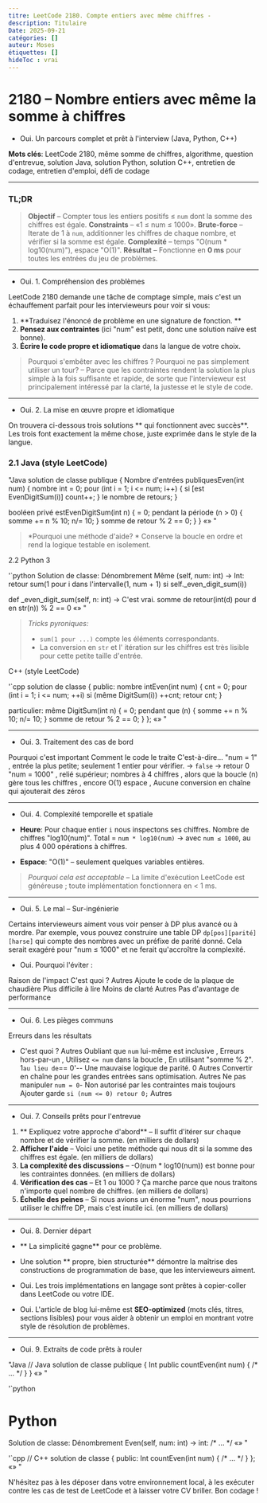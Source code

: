 ```yaml
---
titre: LeetCode 2180. Compte entiers avec même chiffres -
description: Titulaire
Date: 2025-09-21
catégories: []
auteur: Moses
étiquettes: []
hideToc : vrai
---
```

# 2180 – Nombre entiers avec même la somme à chiffres
- Oui. Un parcours complet et prêt à l'interview (Java, Python, C++)

**Mots clés**: LeetCode 2180, même somme de chiffres, algorithme, question d'entrevue, solution Java, solution Python, solution C++, entretien de codage, entretien d'emploi, défi de codage

---

### TL;DR
> **Objectif** – Compter tous les entiers positifs ≤ `num` dont la somme des chiffres est égale.
> **Constraints** – «1 ≤ num ≤ 1000».
> **Brute-force** – Iterate de 1 à `num`, additionner les chiffres de chaque nombre, et vérifier si la somme est égale.
> **Complexité** – temps "O(num * log10(num)"), espace "O(1)".
> **Résultat** – Fonctionne en **0 ms** pour toutes les entrées du jeu de problèmes.

---

- Oui. 1. Compréhension des problèmes

LeetCode 2180 demande une tâche de comptage simple, mais c'est un échauffement parfait pour les intervieweurs pour voir si vous:

1. **Traduisez l'énoncé de problème en une signature de fonction. **
2. **Pensez aux contraintes** (ici "num" est petit, donc une solution naïve est bonne).
3. **Écrire le code propre et idiomatique** dans la langue de votre choix.

> Pourquoi s'embêter avec les chiffres ? Pourquoi ne pas simplement utiliser un tour?
> – Parce que les contraintes rendent la solution la plus simple à la fois suffisante et rapide, de sorte que l'intervieweur est principalement intéressé par la clarté, la justesse et le style de code.

---

- Oui. 2. La mise en œuvre propre et idiomatique

On trouvera ci-dessous trois solutions ** qui fonctionnent avec succès**.
Les trois font exactement la même chose, juste exprimée dans le style de la langue.

### 2.1 Java (style LeetCode)

"Java
solution de classe publique {
Nombre d'entrées publiquesEven(int num) {
nombre int = 0;
pour (int i = 1; i <= num; i++) {
si [est EvenDigitSum(i)] count++;
}
le nombre de retours;
}

booléen privé estEvenDigitSum(int n) {
= 0;
pendant la période (n > 0) {
somme += n % 10;
n/= 10;
}
somme de retour % 2 == 0;
}
}
«» "

> *Pourquoi une méthode d'aide? *
> Conserve la boucle en ordre et rend la logique testable en isolement.

2.2 Python 3

'`python
Solution de classe:
Dénombrement Même (self, num: int) -> Int:
retour sum(1 pour i dans l'intervalle(1, num + 1) si self._even_digit_sum(i))

def _even_digit_sum(self, n: int) -> C'est vrai.
somme de retour(int(d) pour d en str(n)) % 2 == 0
«» "

> *Tricks pyroniques:*
> * `sum(1 pour ...)` compte les éléments correspondants.
> * La conversion en `str` et l' itération sur les chiffres est très lisible pour cette petite taille d'entrée.

C++ (style LeetCode)

'`cpp
solution de classe {
public:
nombre intEven(int num) {
cnt = 0;
pour (int i = 1; i <= num; ++i)
si (même DigitSum(i)) ++cnt;
retour cnt;
}

particulier:
même DigitSum(int n) {
= 0;
pendant que (n) {
somme += n % 10;
n/= 10;
}
somme de retour % 2 == 0;
}
};
«» "

---

- Oui. 3. Traitement des cas de bord

Pourquoi c'est important Comment le code le traite
C'est-à-dire...
"num = 1" , entrée la plus petite; seulement 1 entier pour vérifier. → `false` → retour 0
"num = 1000" , relié supérieur; nombres à 4 chiffres , alors que la boucle (n) gère tous les chiffres , encore O(1) espace ,
Aucune conversion en chaîne qui ajouterait des zéros

---

- Oui. 4. Complexité temporelle et spatiale

- **Heure**:
Pour chaque entier `i` nous inspectons ses chiffres.
Nombre de chiffres "log10(num)".
Total = `num * log10(num)` → avec `num ≤ 1000`, au plus 4 000 opérations à chiffres.

- **Espace**: "O(1)" – seulement quelques variables entières.

> *Pourquoi cela est acceptable* – La limite d'exécution LeetCode est généreuse ; toute implémentation fonctionnera en < 1 ms.

---

- Oui. 5. Le mal – Sur-ingénierie

Certains intervieweurs aiment vous voir penser à DP plus avancé ou à mordre.
Par exemple, vous pouvez construire une table DP `dp[pos][parité][harse]` qui compte des nombres avec un préfixe de parité donné.
Cela serait exagéré pour "num ≤ 1000" et ne ferait qu'accroître la complexité.

- Oui. Pourquoi l'éviter :

Raison de l'impact
C'est quoi ?
Autres Ajoute le code de la plaque de chaudière
Plus difficile à lire Moins de clarté
Autres Pas d'avantage de performance

---

- Oui. 6. Les pièges communs

Erreurs dans les résultats
- C'est quoi ?
Autres Oubliant que `num` lui-même est inclusive , Erreurs hors-par-un , Utilisez `<= num` dans la boucle ,
En utilisant "somme % 2". 1` au lieu de `== 0'-- Une mauvaise logique de parité. 0
Autres Convertir en chaîne pour les grandes entrées sans optimisation.
Autres Ne pas manipuler `num = 0`- Non autorisé par les contraintes mais toujours Ajouter garde `si (num <= 0) retour 0;` Autres

---

- Oui. 7. Conseils prêts pour l'entrevue

1. ** Expliquez votre approche d'abord** – Il suffit d'itérer sur chaque nombre et de vérifier la somme. (en milliers de dollars)
2. **Afficher l'aide** – Voici une petite méthode qui nous dit si la somme des chiffres est égale. (en milliers de dollars)
3. **La complexité des discussions** – -O(num * log10(num)) est bonne pour les contraintes données. (en milliers de dollars)
4. **Vérification des cas** – Et 1 ou 1000 ? Ça marche parce que nous traitons n'importe quel nombre de chiffres. (en milliers de dollars)
5. **Échelle des peines** – Si nous avions un énorme "num", nous pourrions utiliser le chiffre DP, mais c'est inutile ici. (en milliers de dollars)

---

- Oui. 8. Dernier départ

- ** La simplicité gagne** pour ce problème.
- Une solution ** propre, bien structurée** démontre la maîtrise des constructions de programmation de base, que les intervieweurs aiment.
- Oui. Les trois implémentations en langage sont prêtes à copier-coller dans LeetCode ou votre IDE.
- Oui. L'article de blog lui-même est **SEO-optimized** (mots clés, titres, sections lisibles) pour vous aider à obtenir un emploi en montrant votre style de résolution de problèmes.

---

- Oui. 9. Extraits de code prêts à rouler

"Java
// Java
solution de classe publique {
Int public countEven(int num) { /* ... */ }
}
«» "

'`python
# Python
Solution de classe:
Dénombrement Even(self, num: int) -> int: /* ... */
«» "

'`cpp
// C++
solution de classe {
public:
Int countEven(int num) { /* ... */ }
};
«» "

N'hésitez pas à les déposer dans votre environnement local, à les exécuter contre les cas de test de LeetCode et à laisser votre CV briller. Bon codage !